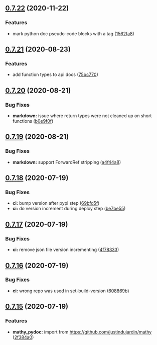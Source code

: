 ## [0.7.22](https://github.com/mathy/mathy_pydoc/compare/v0.7.21...v0.7.22) (2020-11-22)


### Features

* mark python doc pseudo-code blocks with a tag ([1562fa8](https://github.com/mathy/mathy_pydoc/commit/1562fa890911ec20590391804dd28b4fbb85f0bb))

## [0.7.21](https://github.com/mathy/mathy_pydoc/compare/v0.7.20...v0.7.21) (2020-08-23)


### Features

* add function types to api docs ([75bc770](https://github.com/mathy/mathy_pydoc/commit/75bc770188e0db6e3fe07d913c3ae3a08b243940))

## [0.7.20](https://github.com/mathy/mathy_pydoc/compare/v0.7.19...v0.7.20) (2020-08-21)


### Bug Fixes

* **markdown:** issue where return types were not cleaned up on short functions ([b0e9f0f](https://github.com/mathy/mathy_pydoc/commit/b0e9f0f08356ac983d0a280cefc4f740717d65ba))

## [0.7.19](https://github.com/mathy/mathy_pydoc/compare/v0.7.18...v0.7.19) (2020-08-21)


### Bug Fixes

* **markdown:** support ForwardRef stripping ([a4f44a8](https://github.com/mathy/mathy_pydoc/commit/a4f44a8db8ccf9223f5845758b5c02449eb3f63a))

## [0.7.18](https://github.com/mathy/mathy_pydoc/compare/v0.7.17...v0.7.18) (2020-07-19)


### Bug Fixes

* **ci:** bump version after pypi step ([69bfd5f](https://github.com/mathy/mathy_pydoc/commit/69bfd5f164cf633df6a3466c656014c96a314a5a))
* **ci:** do version increment during deploy step ([be7be55](https://github.com/mathy/mathy_pydoc/commit/be7be55bd3eab4dad6cea34d8e333f58bec21d62))

## [0.7.17](https://github.com/mathy/mathy_pydoc/compare/v0.7.16...v0.7.17) (2020-07-19)


### Bug Fixes

* **ci:** remove json file version incrementing ([4f78333](https://github.com/mathy/mathy_pydoc/commit/4f7833385e942f4f12da43d4dd1f8a8673395b89))

## [0.7.16](https://github.com/mathy/mathy_pydoc/compare/v0.7.15...v0.7.16) (2020-07-19)


### Bug Fixes

* **ci:** wrong repo was used in set-build-version ([608869b](https://github.com/mathy/mathy_pydoc/commit/608869b0880bedd3a36bfe62b353a69552338d2f))

## [0.7.15](https://github.com/mathy/mathy_pydoc/compare/v0.7.14...v0.7.15) (2020-07-19)


### Features

* **mathy_pydoc:** import from https://github.com/justindujardin/mathy ([2f384a0](https://github.com/mathy/mathy_pydoc/commit/2f384a098cbded2a0c027d2422464b25c93f3127))

